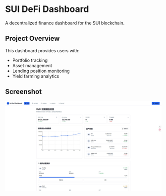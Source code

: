 # SUI DeFi Dashboard

A decentralized finance dashboard for the SUI blockchain.

## Project Overview

This dashboard provides users with:

- Portfolio tracking
- Asset management
- Lending position monitoring
- Yield farming analytics

## Screenshot

![Dashboard Preview](static/index.jpg)